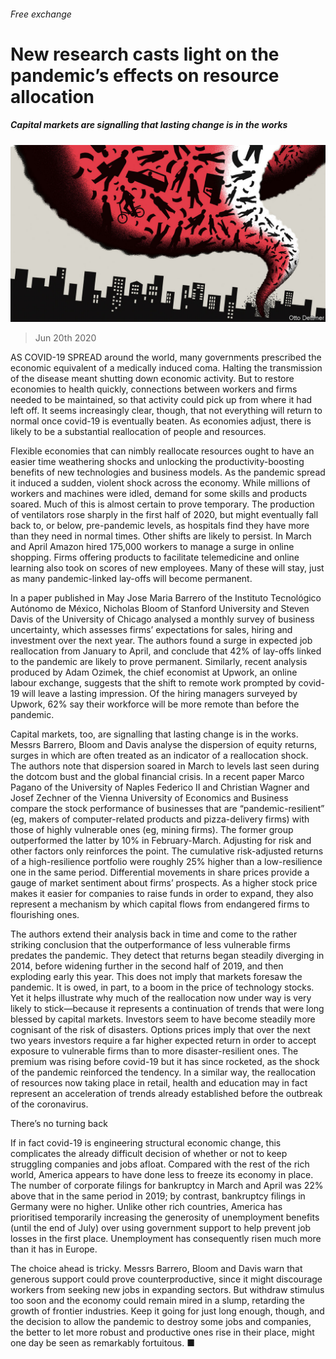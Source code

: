 ###### Free exchange

# New research casts light on the pandemic’s effects on resource allocation 

##### Capital markets are signalling that lasting change is in the works 

![image](images/20200620_FND000_0.jpg) 

> Jun 20th 2020 

AS COVID-19 SPREAD around the world, many governments prescribed the economic equivalent of a medically induced coma. Halting the transmission of the disease meant shutting down economic activity. But to restore economies to health quickly, connections between workers and firms needed to be maintained, so that activity could pick up from where it had left off. It seems increasingly clear, though, that not everything will return to normal once covid-19 is eventually beaten. As economies adjust, there is likely to be a substantial reallocation of people and resources.

Flexible economies that can nimbly reallocate resources ought to have an easier time weathering shocks and unlocking the productivity-boosting benefits of new technologies and business models. As the pandemic spread it induced a sudden, violent shock across the economy. While millions of workers and machines were idled, demand for some skills and products soared. Much of this is almost certain to prove temporary. The production of ventilators rose sharply in the first half of 2020, but might eventually fall back to, or below, pre-pandemic levels, as hospitals find they have more than they need in normal times. Other shifts are likely to persist. In March and April Amazon hired 175,000 workers to manage a surge in online shopping. Firms offering products to facilitate telemedicine and online learning also took on scores of new employees. Many of these will stay, just as many pandemic-linked lay-offs will become permanent.


In a paper published in May Jose Maria Barrero of the Instituto Tecnológico Autónomo de México, Nicholas Bloom of Stanford University and Steven Davis of the University of Chicago analysed a monthly survey of business uncertainty, which assesses firms’ expectations for sales, hiring and investment over the next year. The authors found a surge in expected job reallocation from January to April, and conclude that 42% of lay-offs linked to the pandemic are likely to prove permanent. Similarly, recent analysis produced by Adam Ozimek, the chief economist at Upwork, an online labour exchange, suggests that the shift to remote work prompted by covid-19 will leave a lasting impression. Of the hiring managers surveyed by Upwork, 62% say their workforce will be more remote than before the pandemic.

Capital markets, too, are signalling that lasting change is in the works. Messrs Barrero, Bloom and Davis analyse the dispersion of equity returns, surges in which are often treated as an indicator of a reallocation shock. The authors note that dispersion soared in March to levels last seen during the dotcom bust and the global financial crisis. In a recent paper Marco Pagano of the University of Naples Federico II and Christian Wagner and Josef Zechner of the Vienna University of Economics and Business compare the stock performance of businesses that are “pandemic-resilient” (eg, makers of computer-related products and pizza-delivery firms) with those of highly vulnerable ones (eg, mining firms). The former group outperformed the latter by 10% in February-March. Adjusting for risk and other factors only reinforces the point. The cumulative risk-adjusted returns of a high-resilience portfolio were roughly 25% higher than a low-resilience one in the same period. Differential movements in share prices provide a gauge of market sentiment about firms’ prospects. As a higher stock price makes it easier for companies to raise funds in order to expand, they also represent a mechanism by which capital flows from endangered firms to flourishing ones.

The authors extend their analysis back in time and come to the rather striking conclusion that the outperformance of less vulnerable firms predates the pandemic. They detect that returns began steadily diverging in 2014, before widening further in the second half of 2019, and then exploding early this year. This does not imply that markets foresaw the pandemic. It is owed, in part, to a boom in the price of technology stocks. Yet it helps illustrate why much of the reallocation now under way is very likely to stick—because it represents a continuation of trends that were long blessed by capital markets. Investors seem to have become steadily more cognisant of the risk of disasters. Options prices imply that over the next two years investors require a far higher expected return in order to accept exposure to vulnerable firms than to more disaster-resilient ones. The premium was rising before covid-19 but it has since rocketed, as the shock of the pandemic reinforced the tendency. In a similar way, the reallocation of resources now taking place in retail, health and education may in fact represent an acceleration of trends already established before the outbreak of the coronavirus.

There’s no turning back

If in fact covid-19 is engineering structural economic change, this complicates the already difficult decision of whether or not to keep struggling companies and jobs afloat. Compared with the rest of the rich world, America appears to have done less to freeze its economy in place. The number of corporate filings for bankruptcy in March and April was 22% above that in the same period in 2019; by contrast, bankruptcy filings in Germany were no higher. Unlike other rich countries, America has prioritised temporarily increasing the generosity of unemployment benefits (until the end of July) over using government support to help prevent job losses in the first place. Unemployment has consequently risen much more than it has in Europe.

The choice ahead is tricky. Messrs Barrero, Bloom and Davis warn that generous support could prove counterproductive, since it might discourage workers from seeking new jobs in expanding sectors. But withdraw stimulus too soon and the economy could remain mired in a slump, retarding the growth of frontier industries. Keep it going for just long enough, though, and the decision to allow the pandemic to destroy some jobs and companies, the better to let more robust and productive ones rise in their place, might one day be seen as remarkably fortuitous. ■

